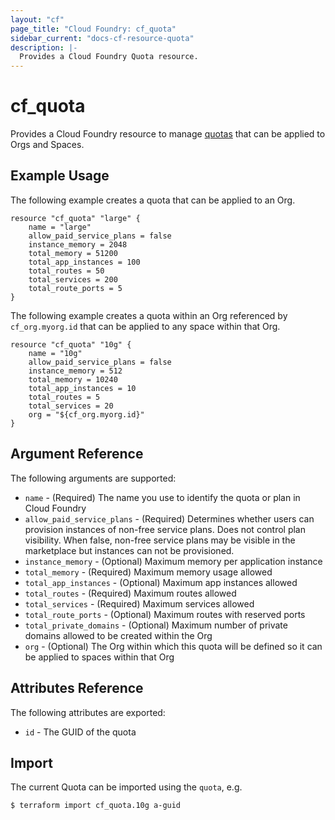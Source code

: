 ```yaml
---
layout: "cf"
page_title: "Cloud Foundry: cf_quota"
sidebar_current: "docs-cf-resource-quota"
description: |-
  Provides a Cloud Foundry Quota resource.
---
```


# cf\_quota

Provides a Cloud Foundry resource to manage [quotas](https://docs.cloudfoundry.org/adminguide/quota-plans.html) 
that can be applied to Orgs and Spaces.

## Example Usage

The following example creates a quota that can be applied to an Org.

```
resource "cf_quota" "large" {
    name = "large"
    allow_paid_service_plans = false
    instance_memory = 2048
    total_memory = 51200
    total_app_instances = 100
    total_routes = 50
    total_services = 200
    total_route_ports = 5
}
```

The following example creates a quota within an Org referenced by `cf_org.myorg.id` that can be applied to any space within that Org.

```
resource "cf_quota" "10g" {
    name = "10g"
    allow_paid_service_plans = false
    instance_memory = 512
    total_memory = 10240
    total_app_instances = 10
    total_routes = 5
    total_services = 20
    org = "${cf_org.myorg.id}"
}
```

## Argument Reference

The following arguments are supported:

* `name` - (Required) The name you use to identify the quota or plan in Cloud Foundry
* `allow_paid_service_plans` - (Required) Determines whether users can provision instances of non-free service plans. Does not control plan visibility. When false, non-free service plans may be visible in the marketplace but instances can not be provisioned.
* `instance_memory` - (Optional) Maximum memory per application instance
* `total_memory` - (Required) Maximum memory usage allowed
* `total_app_instances` - (Optional) Maximum app instances allowed
* `total_routes` - (Required) Maximum routes allowed
* `total_services` - (Required) Maximum services allowed
* `total_route_ports` - (Optional) Maximum routes with reserved ports
* `total_private_domains` - (Optional) Maximum number of private domains allowed to be created within the Org
* `org` - (Optional) The Org within which this quota will be defined so it can be applied to spaces within that Org

## Attributes Reference

The following attributes are exported:

* `id` - The GUID of the quota

## Import

The current Quota can be imported using the `quota`, e.g.

```
$ terraform import cf_quota.10g a-guid
```
